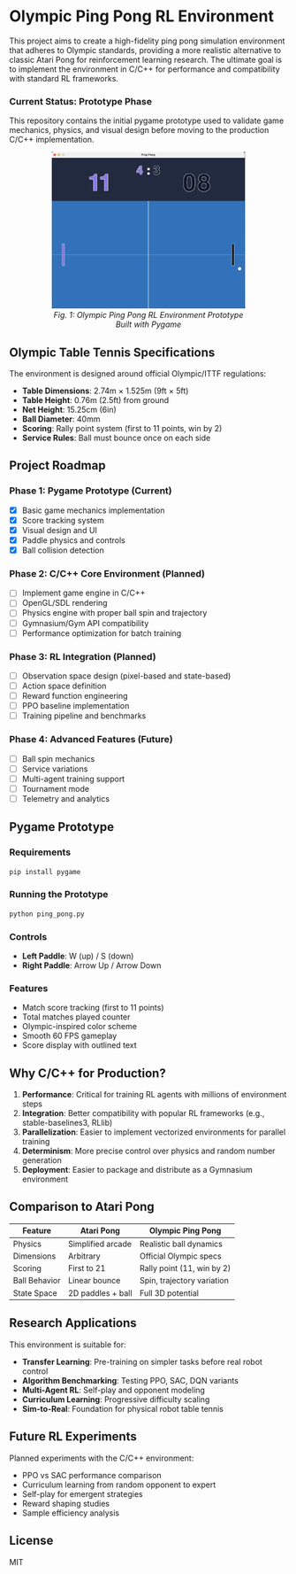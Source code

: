 # Olympic Ping Pong RL Environment

This project aims to create a high-fidelity ping pong simulation environment that adheres to Olympic standards, providing a more realistic alternative to classic Atari Pong for reinforcement learning research. The ultimate goal is to implement the environment in C/C++ for performance and compatibility with standard RL frameworks.

### Current Status: Prototype Phase

This repository contains the initial pygame prototype used to validate game mechanics, physics, and visual design before moving to the production C/C++ implementation.

<p align="center">
  <img src="Screenshot.png" alt="Pong Training" width="350" />
  <br><em>Fig. 1: Olympic Ping Pong RL Environment Prototype<br>Built with Pygame</em>
</p>


## Olympic Table Tennis Specifications

The environment is designed around official Olympic/ITTF regulations:

- **Table Dimensions**: 2.74m × 1.525m (9ft × 5ft)
- **Table Height**: 0.76m (2.5ft) from ground
- **Net Height**: 15.25cm (6in)
- **Ball Diameter**: 40mm
- **Scoring**: Rally point system (first to 11 points, win by 2)
- **Service Rules**: Ball must bounce once on each side

## Project Roadmap

### Phase 1: Pygame Prototype (Current)
- [x] Basic game mechanics implementation
- [x] Score tracking system
- [x] Visual design and UI
- [x] Paddle physics and controls
- [x] Ball collision detection

### Phase 2: C/C++ Core Environment (Planned)
- [ ] Implement game engine in C/C++
- [ ] OpenGL/SDL rendering
- [ ] Physics engine with proper ball spin and trajectory
- [ ] Gymnasium/Gym API compatibility
- [ ] Performance optimization for batch training

### Phase 3: RL Integration (Planned)
- [ ] Observation space design (pixel-based and state-based)
- [ ] Action space definition
- [ ] Reward function engineering
- [ ] PPO baseline implementation
- [ ] Training pipeline and benchmarks

### Phase 4: Advanced Features (Future)
- [ ] Ball spin mechanics
- [ ] Service variations
- [ ] Multi-agent training support
- [ ] Tournament mode
- [ ] Telemetry and analytics

## Pygame Prototype

### Requirements
```bash
pip install pygame
```

### Running the Prototype
```bash
python ping_pong.py
```

### Controls
- **Left Paddle**: W (up) / S (down)
- **Right Paddle**: Arrow Up / Arrow Down

### Features
- Match score tracking (first to 11 points)
- Total matches played counter
- Olympic-inspired color scheme
- Smooth 60 FPS gameplay
- Score display with outlined text

## Why C/C++ for Production?

1. **Performance**: Critical for training RL agents with millions of environment steps
2. **Integration**: Better compatibility with popular RL frameworks (e.g., stable-baselines3, RLlib)
3. **Parallelization**: Easier to implement vectorized environments for parallel training
4. **Determinism**: More precise control over physics and random number generation
5. **Deployment**: Easier to package and distribute as a Gymnasium environment

## Comparison to Atari Pong

| Feature | Atari Pong | Olympic Ping Pong |
|---------|-----------|-------------------|
| Physics | Simplified arcade | Realistic ball dynamics |
| Dimensions | Arbitrary | Official Olympic specs |
| Scoring | First to 21 | Rally point (11, win by 2) |
| Ball Behavior | Linear bounce | Spin, trajectory variation |
| State Space | 2D paddles + ball | Full 3D potential |

## Research Applications

This environment is suitable for:
- **Transfer Learning**: Pre-training on simpler tasks before real robot control
- **Algorithm Benchmarking**: Testing PPO, SAC, DQN variants
- **Multi-Agent RL**: Self-play and opponent modeling
- **Curriculum Learning**: Progressive difficulty scaling
- **Sim-to-Real**: Foundation for physical robot table tennis

## Future RL Experiments

Planned experiments with the C/C++ environment:
- PPO vs SAC performance comparison
- Curriculum learning from random opponent to expert
- Self-play for emergent strategies
- Reward shaping studies
- Sample efficiency analysis

## License

MIT